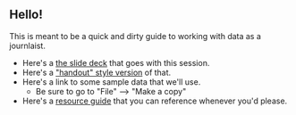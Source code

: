 ## Hello!
This is meant to be a quick and dirty guide to working with data as a journlaist. 

+ Here's a [the slide deck](https://docs.google.com/presentation/d/1vNzgiLpKXFEUjdFqwEpLRqzsRJBhKbIe0Z910XUb4wE/edit?usp=sharing) that goes with this session.
+ Here's a ["handout" style version](Presentation.md) of that. 
+ Here's a link to some sample data that we'll use.
  + Be sure to go to "File" --> "Make a copy" 
+ Here's a [resource guide](Resources.md) that you can reference whenever you'd please. 

